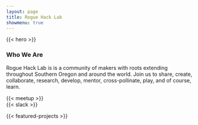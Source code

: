 ```yaml
---
layout: page
title: Rogue Hack Lab
showmenu: true
---
```


{{< hero >}}

<section id="about">
  <div class="container">
    <div class="user-details">
      <h3> Who We Are </h3>
        <p>
            Rogue Hack Lab is is a community of makers with roots extending throughout Southern Oregon and around the world. Join us to share, create, collaborate, research, develop, mentor, cross-pollinate, play, and of course, learn.
        </p>
    </div>
    <div class="row user">
      <div class="six columns">
        {{< meetup >}}
      </div>
      <div class="six columns">
        {{< slack >}}
      </div>
    </div>
  </div>
</section>

{{< featured-projects >}}
